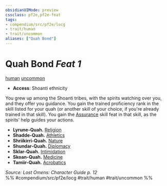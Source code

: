 ```yaml
---
obsidianUIMode: preview
cssclass: pf2e,pf2e-feat
tags:
- compendium/src/pf2e/locg
- trait/human
- trait/uncommon
aliases: ["Quah Bond"]
---
```

# Quah Bond  *Feat 1*  
[human](rules/traits/human.md "Human Ancestry & Heritage Trait")  [uncommon](rules/traits/uncommon.md "Uncommon Rarity Trait")  

- **Access**: Shoanti ethnicity

You grew up among the Shoanti tribes, with the spirits watching over you, and they offer you guidance. You gain the trained proficiency rank in the skill listed for your quah (or another skill of your choice, if you're already trained in that skill). You gain the [Assurance](compendium/feats/assurance.md) skill feat in that skill, as the spirits' help guides your actions.

- **Lyrune-Quah.** [Religion](compendium/skills.md#Religion)
- **Shadde-Quah.** [Athletics](compendium/skills.md#Athletics)
- **Shriikirri-Quah.** [Nature](compendium/skills.md#Nature)
- **Shundar-Quah.** [Diplomacy](compendium/skills.md#Diplomacy)
- **Sklar-Quah.** [Intimidation](compendium/skills.md#Intimidation)
- **Skoan-Quah.** [Medicine](compendium/skills.md#Medicine)
- **Tamiir-Quah.** [Acrobatics](compendium/skills.md#Acrobatics)

*Source: Lost Omens: Character Guide p. 12*  
%% #compendium/src/pf2e/locg #trait/human #trait/uncommon %%